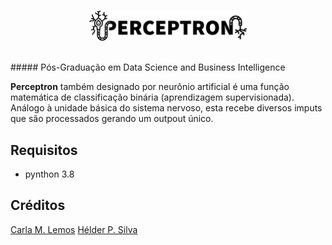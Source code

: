 <br/>
<p align="center">
        <img width="50%" src="/img/logo.png" alt="PERCEPTRON">
    </a>
</p>

<br/>
##### Pós-Graduação em Data Science and Business Intelligence

**Perceptron** também designado por neurônio artificial é uma função matemática de classificação binária (aprendizagem supervisionada). Análogo à unidade básica do sistema nervoso, esta recebe diversos imputs que são processados gerando um outpout único.

## Requisitos
* pynthon 3.8

## Créditos
[Carla M. Lemos](https://github.com/CarlaMLemos) 
[Hélder P. Silva ](https://github.com/helderpsilva)

